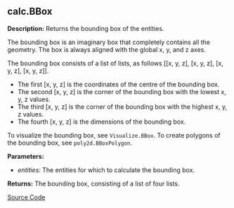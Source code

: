 ## calc.BBox  
  
  
**Description:** Returns the bounding box of the entities.


The bounding box is an imaginary box that completely contains all the geometry.
The box is always aligned with the global x, y, and z axes.


The bounding box consists of a list of lists, as follows [[x, y, z], [x, y, z], [x, y, z], [x, y, z]].
- The first [x, y, z] is the coordinates of the centre of the bounding box.
- The second [x, y, z] is the corner of the bounding box with the lowest x, y, z values.
- The third [x, y, z] is the corner of the bounding box with the highest x, y, z values.
- The fourth [x, y, z] is the dimensions of the bounding box.


To visualize the bounding box, see `Visualize.BBox`.
To create polygons of the bounding box, see `poly2d.BBoxPolygon`.  
  
**Parameters:**  
  * *entities:* The entities for which to calculate the bounding box.  
  
**Returns:** The bounding box, consisting of a list of four lists.  

[Source Code](https://github.com/design-automation/mobius-sim-funcs/blob/main/src/modules/functions/calc/BBox.ts) 